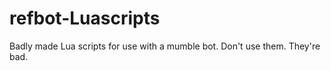 refbot-Luascripts
=================

Badly made Lua scripts for use with a mumble bot. Don't use them. They're bad.
